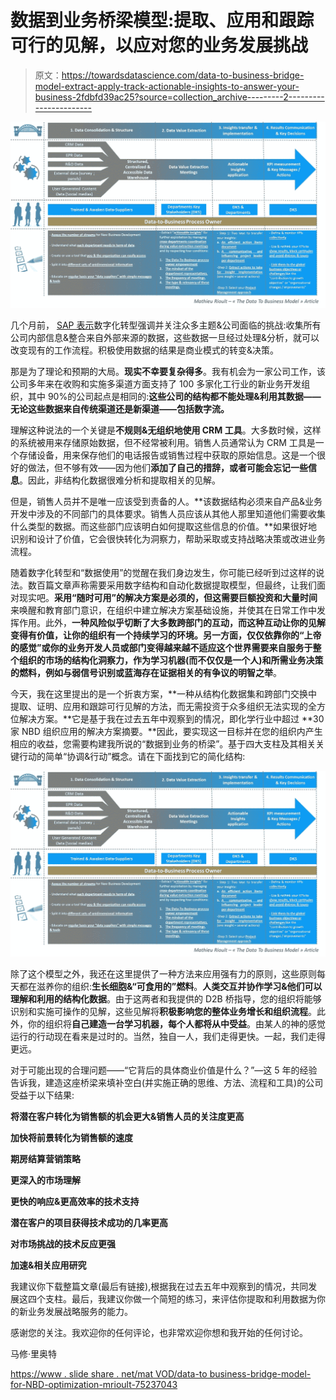 # 数据到业务桥梁模型:提取、应用和跟踪可行的见解，以应对您的业务发展挑战

> 原文：<https://towardsdatascience.com/data-to-business-bridge-model-extract-apply-track-actionable-insights-to-answer-your-business-2fdbfd39ac25?source=collection_archive---------2----------------------->

![](img/8abff08003ec6469d95880e82df2b4c0.png)

几个月前， [SAP 表示](http://news.sap.com/what-is-digital-transformation/)数字化转型强调并关注众多主题&公司面临的挑战:收集所有公司内部信息&整合来自外部来源的数据，这些数据一旦经过处理&分析，就可以改变现有的工作流程。积极使用数据的结果是商业模式的转变&决策。

那是为了理论和预期的大局。**现实不幸要复杂得多**。我有机会为一家公司工作，该公司多年来在收购和实施多渠道方面支持了 100 多家化工行业的新业务开发组织，其中 90%的公司起点是相同的:**这些公司的结构都不能处理&利用其数据——无论这些数据来自传统渠道还是新渠道——包括数字流。**

理解这种说法的一个关键是**不规则&无组织地使用 CRM 工具**。大多数时候，这样的系统被用来存储原始数据，但不经常被利用。销售人员通常认为 CRM 工具是一个存储设备，用来保存他们的电话报告或销售过程中获取的原始信息。这是一个很好的做法，但不够有效——因为他们**添加了自己的措辞，或者可能会忘记一些信息**。因此，非结构化数据很难分析和提取相关的见解。

但是，销售人员并不是唯一应该受到责备的人。**该数据结构必须来自产品&业务开发中涉及的不同部门的具体要求。销售人员应该从其他人那里知道他们需要收集什么类型的数据。而这些部门应该明白如何提取这些信息的价值。**如果很好地识别和设计了价值，它会很快转化为洞察力，帮助采取或支持战略决策或改进业务流程。

随着数字化转型和“数据使用”的觉醒在我们身边发生，你可能已经听到过这样的说法。数百篇文章声称需要采用数字结构和自动化数据提取模型，但最终，让我们面对现实吧。**采用“随时可用”的解决方案是必须的，但这需要巨额投资和大量时间**来唤醒和教育部门意识，在组织中建立解决方案基础设施，并使其在日常工作中发挥作用。此外，**一种风险似乎切断了大多数跨部门的互动，而这种互动让你的见解变得有价值，让你的组织有一个持续学习的环境。**另一方面，仅仅依靠你的“上帝的感觉”或你的业务开发人员或部门变得越来越不适应这个世界**需要来自服务于整个组织的市场的结构化洞察力，作为学习机器(而不仅仅是一个人)和所需业务决策的燃料，例如与弱信号识别或蓝海存在证据相关的有争议的明智之举**。

今天，我在这里提出的是一个折衷方案，**一种从结构化数据集和跨部门交换中提取、证明、应用和跟踪可行见解的方法，而无需投资于众多组织无法实现的全方位解决方案。**它是基于我在过去五年中观察到的情况，即化学行业中超过 **30 家 NBD 组织应用的解决方案摘要。**因此，要实现这一目标并在您的组织内产生相应的收益，您需要构建我所说的“数据到业务的桥梁”。基于四大支柱及其相关关键行动的简单“协调&行动”概念。请在下面找到它的简化结构:

![](img/8abff08003ec6469d95880e82df2b4c0.png)

除了这个模型之外，我还在这里提供了一种方法来应用强有力的原则，这些原则每天都在滋养你的组织:**生长细胞&“可食用的”燃料**。**人类交互并协作学习&他们可以理解和利用的结构化数据**。由于这两者和我提供的 D2B 桥指导，您的组织将能够识别和实施可操作的见解，这些见解将**积极影响您的整体业务增长和组织流程**。此外，你的组织将**自己建造一台学习机器，每个人都将从中受益**。由某人的神的感觉运行的行动现在看来是过时的。当然，独自一人，我们走得更快。一起，我们走得更远。

对于可能出现的合理问题——“它背后的具体商业价值是什么？”—这 5 年的经验告诉我，建造这座桥梁来填补空白(并实施正确的思维、方法、流程和工具)的公司受益于以下结果:

**将潜在客户转化为销售额的机会更大&销售人员的关注度更高**

**加快将前景转化为销售额的速度**

**期房结算营销策略**

**更深入的市场理解**

**更快的响应&更高效率的技术支持**

**潜在客户的项目获得技术成功的几率更高**

**对市场挑战的技术反应更强**

**加速&相关应用研究**

我建议你下载整篇文章(最后有链接),根据我在过去五年中观察到的情况，共同发展这四个支柱。最后，我建议你做一个简短的练习，来评估你提取和利用数据为你的新业务发展战略服务的能力。

感谢您的关注。我欢迎你的任何评论，也非常欢迎你想和我开始的任何讨论。

马修·里奥特

[https://www . slide share . net/mat VOD/data-to business-bridge-model-for-NBD-optimization-mrioult-75237043](https://www.slideshare.net/Matvod/data-tobusiness-bridge-model-for-nbd-optimization-mrioult-75237043)